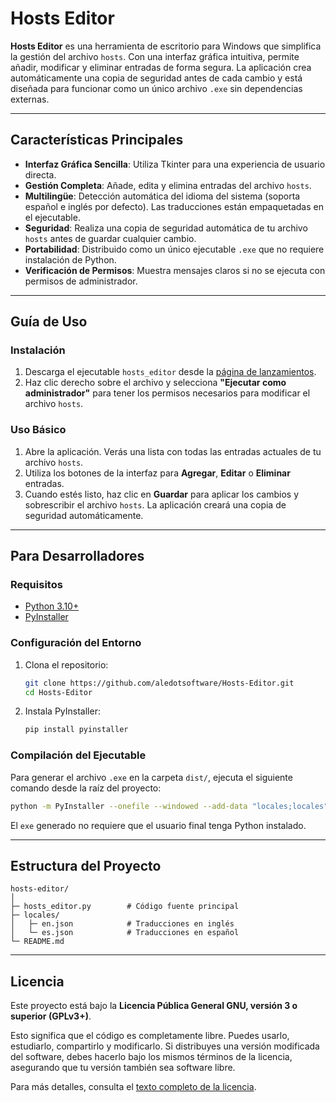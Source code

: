 # Hosts Editor

**Hosts Editor** es una herramienta de escritorio para Windows que simplifica la gestión del archivo `hosts`. Con una interfaz gráfica intuitiva, permite añadir, modificar y eliminar entradas de forma segura. La aplicación crea automáticamente una copia de seguridad antes de cada cambio y está diseñada para funcionar como un único archivo `.exe` sin dependencias externas.

 ---

## Características Principales

  * **Interfaz Gráfica Sencilla**: Utiliza Tkinter para una experiencia de usuario directa.
  * **Gestión Completa**: Añade, edita y elimina entradas del archivo `hosts`.
  * **Multilingüe**: Detección automática del idioma del sistema (soporta español e inglés por defecto). Las traducciones están empaquetadas en el ejecutable.
  * **Seguridad**: Realiza una copia de seguridad automática de tu archivo `hosts` antes de guardar cualquier cambio.
  * **Portabilidad**: Distribuido como un único ejecutable `.exe` que no requiere instalación de Python.
  * **Verificación de Permisos**: Muestra mensajes claros si no se ejecuta con permisos de administrador.

-----

## Guía de Uso

### Instalación

1.  Descarga el ejecutable `hosts_editor` desde la [página de lanzamientos](https://github.com/aledotsoftware/Hosts-Editor/releases). 
2.  Haz clic derecho sobre el archivo y selecciona **"Ejecutar como administrador"** para tener los permisos necesarios para modificar el archivo `hosts`.

### Uso Básico

1.  Abre la aplicación. Verás una lista con todas las entradas actuales de tu archivo `hosts`.
2.  Utiliza los botones de la interfaz para **Agregar**, **Editar** o **Eliminar** entradas.
3.  Cuando estés listo, haz clic en **Guardar** para aplicar los cambios y sobrescribir el archivo `hosts`. La aplicación creará una copia de seguridad automáticamente.

-----

## Para Desarrolladores

### Requisitos

  * [Python 3.10+](https://www.python.org/downloads/)
  * [PyInstaller](https://pyinstaller.org/en/stable/)

### Configuración del Entorno

1.  Clona el repositorio:
    ```bash
    git clone https://github.com/aledotsoftware/Hosts-Editor.git
    cd Hosts-Editor
    ```
2.  Instala PyInstaller:
    ```bash
    pip install pyinstaller
    ```

### Compilación del Ejecutable

Para generar el archivo `.exe` en la carpeta `dist/`, ejecuta el siguiente comando desde la raíz del proyecto:

```bash
python -m PyInstaller --onefile --windowed --add-data "locales;locales" hosts_editor.py

```

El `exe` generado no requiere que el usuario final tenga Python instalado.

-----

## Estructura del Proyecto

```
hosts-editor/
│
├─ hosts_editor.py        # Código fuente principal
├─ locales/
│   ├─ en.json            # Traducciones en inglés
│   └─ es.json            # Traducciones en español
└─ README.md
```

-----

## Licencia

Este proyecto está bajo la **Licencia Pública General GNU, versión 3 o superior (GPLv3+)**.

Esto significa que el código es completamente libre. Puedes usarlo, estudiarlo, compartirlo y modificarlo. Si distribuyes una versión modificada del software, debes hacerlo bajo los mismos términos de la licencia, asegurando que tu versión también sea software libre.

Para más detalles, consulta el [texto completo de la licencia](https://www.gnu.org/licenses/gpl-3.0.html).